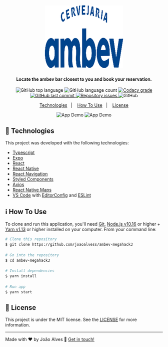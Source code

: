 <h1 align="center">
    <img alt="photo" src="./src/assets/logo oti.png" width="250" height="200" />
    <br>
</h1>

<h4 align="center">
  Locate the ambev bar closest to you and book your reservation.
</h4>
<p align="center">
  <img alt="GitHub top language" src="https://img.shields.io/github/languages/top/joaoalvess/ambev-megahack3.svg">

  <img alt="GitHub language count" src="https://img.shields.io/github/languages/count/joaoalvess/ambev-megahack3.svg">

  <a href="https://www.codacy.com/app/joaoalvess/ambev-megahack3?utm_source=github.com&amp;utm_medium=referral&amp;utm_content=joaoalvess/ambev-megahack3&amp;utm_campaign=Badge_Grade">
    <img alt="Codacy grade" src="https://img.shields.io/codacy/grade/04db4b43120b4d05b9b39c9d2da97300.svg">
  </a>

  <a href="https://github.com/joaoalvess/ambev-megahack3/commits/master">
    <img alt="GitHub last commit" src="https://img.shields.io/github/last-commit/joaoalvess/ambev-megahack3.svg">
  </a>

  <a href="https://github.com/joaoalvess/ambev-megahack3/issues">
    <img alt="Repository issues" src="https://img.shields.io/github/issues/joaoalvess/ambev-megahack3.svg">
  </a>

  <img alt="GitHub" src="https://img.shields.io/github/license/joaoalvess/kitketphotos.svg">
</p>

<p align="center">
  <a href="#rocket-technologies">Technologies</a>&nbsp;&nbsp;&nbsp;|&nbsp;&nbsp;&nbsp;
  <a href="#information_source-how-to-use">How To Use</a>&nbsp;&nbsp;&nbsp;|&nbsp;&nbsp;&nbsp;
  <a href="#memo-license">License</a>
</p>

<p align="center">
  <img alt="App Demo" src="https://media.giphy.com/media/JR7HJFWkNAXXJWEGIf/giphy.gif">
  <img alt="App Demo" src="https://media.giphy.com/media/f8hvQkBghT8yc7IIrz/giphy.gif">
</p>

## :rocket: Technologies

This project was developed with the following technologies:

-  [Typescript](https://www.typescriptlang.org)
-  [Expo](https://expo.io)
-  [React](https://pt-br.reactjs.org)
-  [React Native](https://reactnative.dev)
-  [React Navigation](https://reactnavigation.org)
-  [Styled Components](https://styled-components.com)
-  [Axios](https://github.com/axios/axios)
-  [React Native Maps](https://github.com/react-native-community/react-native-maps)
-  [VS Code][vc] with [EditorConfig][vceditconfig] and [ESLint][vceslint]

## :information_source: How To Use

To clone and run this application, you'll need [Git](https://git-scm.com), [Node.js v10.16][nodejs] or higher + [Yarn v1.13][yarn] or higher installed on your computer. From your command line:

```bash
# Clone this repository
$ git clone https://github.com/joaoalvess/ambev-megahack3

# Go into the repository
$ cd ambev-megahack3

# Install dependencies
$ yarn install

# Run app
$ yarn start
```

## :memo: License
This project is under the MIT license. See the [LICENSE](https://github.com/joaoalvess/ambev-megahack3/blob/master/LICENSE) for more information.

---

Made with ♥ by João Alves :wave: [Get in touch!](https://www.linkedin.com/in/elcoss/)

[nodejs]: https://nodejs.org/
[yarn]: https://yarnpkg.com/
[vc]: https://code.visualstudio.com/
[vceditconfig]: https://marketplace.visualstudio.com/items?itemName=EditorConfig.EditorConfig
[vceslint]: https://marketplace.visualstudio.com/items?itemName=dbaeumer.vscode-eslint
